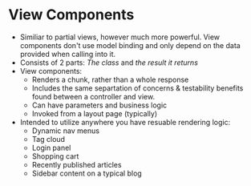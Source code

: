 # View Components

- Similiar to partial views, however much more powerful. View components don't use model binding and only depend on the data provided when calling into it. 
- Consists of 2 parts: *The class* and *the result it returns*
- View components:
    - Renders a chunk, rather than a whole response
    - Includes the same separtation of concerns & testability benefits found between a controller and view.
    - Can have parameters and business logic
    - Invoked from a layout page (typically)
- Intended to utilize anywhere you have resuable rendering logic:
    - Dynamic nav menus
    - Tag cloud 
    - Login panel
    - Shopping cart
    - Recently published articles
    - Sidebar content on a typical blog 
